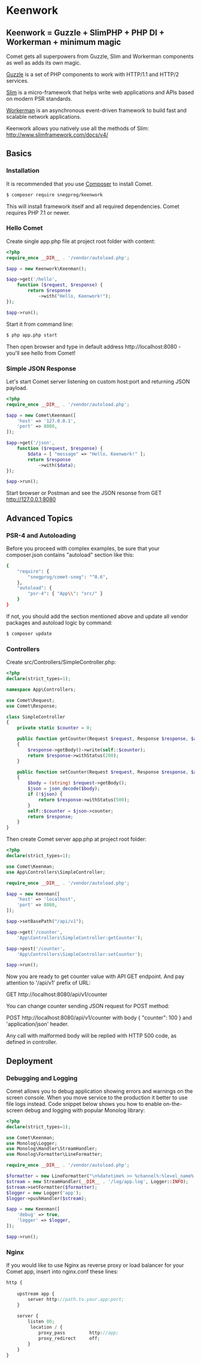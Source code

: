# Keenwork

## Keenwork = Guzzle + SlimPHP + PHP DI + Workerman + minimum magic

Comet gets all superpowers from Guzzle, Slim and Workerman components as well as adds its own magic.

[Guzzle](https://github.com/guzzle) is a set of PHP components to work with HTTP/1.1 and HTTP/2 services.

[Slim](https://github.com/slimphp/Slim) is a micro-framework that helps write web applications and APIs based on modern PSR standards.

[Workerman](https://github.com/walkor/Workerman) is an asynchronous event-driven framework to build fast and scalable network applications. 

Keenwork allows you natively use all the methods of Slim: http://www.slimframework.com/docs/v4/

## Basics

### Installation

It is recommended that you use [Composer](https://getcomposer.org/) to install Comet.

```bash
$ composer require snegprog/keenwork
```

This will install framework itself and all required dependencies. Comet requires PHP 7.1 or newer.

### Hello Comet

Create single app.php file at project root folder with content:

```php
<?php
require_once __DIR__ . '/vendor/autoload.php';

$app = new Keenwork\Keenman();

$app->get('/hello', 
    function ($request, $response) {              
        return $response
            ->with("Hello, Keenwork!");
});

$app->run();
```

Start it from command line:

```bash
$ php app.php start
```

Then open browser and type in default address http://localhost:8080 - you'll see hello from Comet!

### Simple JSON Response

Let's start Comet server listening on custom host:port and returning JSON payload.

```php
<?php
require_once __DIR__ . '/vendor/autoload.php';

$app = new Comet\Keenman([
    'host' => '127.0.0.1',
    'port' => 8080,
]);

$app->get('/json', 
    function ($request, $response) {        
        $data = [ "message" => "Hello, Keenwork!" ];
        return $response
            ->with($data);
});

$app->run();
```

Start browser or Postman and see the JSON resonse from GET http://127.0.0.1:8080

## Advanced Topics

### PSR-4 and Autoloading

Before you proceed with complex examples, be sure that your composer.json contains "autoload" section like this:

```bash
{
    "require": {
        "snegprog/comet-sneg": "^0.6",
    },
    "autoload": {
        "psr-4": { "App\\": "src/" }
    }
}
```    

If not, you should add the section mentioned above and update all vendor packages and autoload logic by command:

```bash
$ composer update
```    

### Controllers

Create src/Controllers/SimpleController.php:

```php
<?php
declare(strict_types=1);

namespace App\Controllers;

use Comet\Request;
use Comet\Response;

class SimpleController
{    
    private static $counter = 0;

    public function getCounter(Request $request, Response $response, $args)
    {
        $response->getBody()->write(self::$counter);  
        return $response->withStatus(200);
    }

    public function setCounter(Request $request, Response $response, $args)    
    {        
        $body = (string) $request->getBody();
        $json = json_decode($body);
        if (!$json) {
            return $response->withStatus(500);
        }  
        self::$counter = $json->counter;
        return $response;        
    }
}  
```    

Then create Comet server app.php at project root folder:

```php
<?php
declare(strict_types=1);

use Comet\Keenman;
use App\Controllers\SimpleController;

require_once __DIR__ . '/vendor/autoload.php';

$app = new Keenman([
    'host' => 'localhost',
    'port' => 8080,    
]);

$app->setBasePath("/api/v1"); 

$app->get('/counter',
    'App\Controllers\SimpleController:getCounter');

$app->post('/counter',    
    'App\Controllers\SimpleController:setCounter');

$app->run();
```

Now you are ready to get counter value with API GET endpoint. And pay attention to '/api/v1' prefix of URL:

GET http://localhost:8080/api/v1/counter

You can change counter sending JSON request for POST method:

POST http://localhost:8080/api/v1/counter with body { "counter": 100 } and 'application/json' header.

Any call with malformed body will be replied with HTTP 500 code, as defined in controller.

## Deployment

### Debugging and Logging

Comet allows you to debug application showing errors and warnings on the screen console. When you move service to the production it better to use file logs instead. Code snippet below shows you how to enable on-the-screen debug and logging with popular Monolog library: 

```php
<?php
declare(strict_types=1);

use Comet\Keenman;
use Monolog\Logger;
use Monolog\Handler\StreamHandler;
use Monolog\Formatter\LineFormatter;

require_once __DIR__ . '/vendor/autoload.php';

$formatter = new LineFormatter("\n%datetime% >> %channel%:%level_name% >> %message%", "Y-m-d H:i:s");
$stream = new StreamHandler(__DIR__ . '/log/app.log', Logger::INFO);
$stream->setFormatter($formatter);
$logger = new Logger('app');
$logger->pushHandler($stream);

$app = new Keenman([
    'debug' => true,
    'logger' => $logger,
]);

$app->run();
```

### Nginx

If you would like to use Nginx as reverse proxy or load balancer for your Comet app, insert into nginx.conf these lines:

```php
http {
 
    upstream app {
        server http://path.to.your.app:port;
    }
  
    server {
        listen 80;
         location / {
            proxy_pass         http://app;
            proxy_redirect     off;
        }
    }
}    
```
